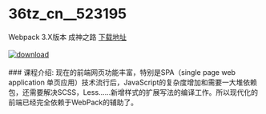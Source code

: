 # 36tz_cn__523195
Webpack 3.X版本 成神之路
[下载地址](http://www.36tz.cn/article/523195 "下载地址")
<br/></br>[![download](http://36tz.cn/muke_img/2018_07_1-42-300x177.png "下载地址")](http://www.36tz.cn/article/523195 "下载地址")
<br/></br>### 课程介绍:
现在的前端网页功能丰富，特别是SPA（single page web application 单页应用）技术流行后，JavaScript的复杂度增加和需要一大堆依赖包，还需要解决SCSS，Less……新增样式的扩展写法的编译工作。所以现代化的前端已经完全依赖于WebPack的辅助了。


